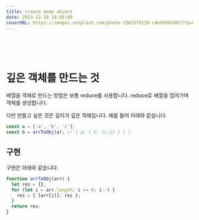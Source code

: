 ```yaml
---
title: create deep object
date: 2023-12-10 18:56:09
coverURL: https://images.unsplash.com/photo-1562575228-c8e99d410017?q=80&w=2787&auto=format&fit=crop&ixlib=rb-4.0.3&ixid=M3wxMjA3fDB8MHxwaG90by1wYWdlfHx8fGVufDB8fHx8fA%3D%3D
---
```

<br />
<br />
<br />

# 깊은 객체를 만드는 것

배열을 객체로 만드는 방법은 보통 reduce를 사용합니다.
reduce로 배열을 접어가며 객체를 생성합니다.

다만 만들고 싶은 것은 깊이가 깊은 객체입니다.
예를 들어 아래와 같습니다.

```js
const a = ['a', 'b', 'c'];
const b = arrToObj(a); // { a: { b: {c:{} } } }
```

## 구현

구현은 아래와 같습니다.


```js
function arrToObj(arr) {
  let res = {};
  for (let i = arr.length; i >= 0; i--) {
    res = { [arr[i]]: res };
  }
  return res;
}
```